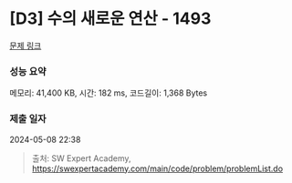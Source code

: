 # [D3] 수의 새로운 연산 - 1493 

[문제 링크](https://swexpertacademy.com/main/code/problem/problemDetail.do?contestProbId=AV2b-QGqADMBBASw) 

### 성능 요약

메모리: 41,400 KB, 시간: 182 ms, 코드길이: 1,368 Bytes

### 제출 일자

2024-05-08 22:38



> 출처: SW Expert Academy, https://swexpertacademy.com/main/code/problem/problemList.do